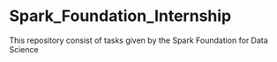 # Spark_Foundation_Internship
 This repository consist of tasks given by the Spark Foundation for Data Science
